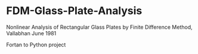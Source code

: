 # FDM-Glass-Plate-Analysis
Nonlinear Analysis of Rectangular Glass Plates by Finite Difference Method, Vallabhan June 1981


Fortan to Python project


